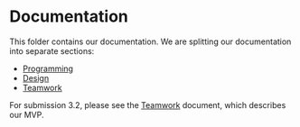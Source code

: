 # Documentation

This folder contains our documentation.  We are splitting our documentation into separate sections: 

* [Programming](Programming.md)
* [Design](Design.md)
* [Teamwork](Teamwork.md)

For submission 3.2, please see the [Teamwork](Teamwork.md) document, which describes our MVP.
